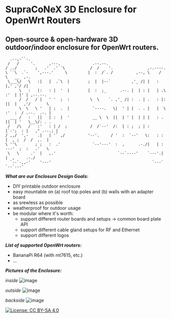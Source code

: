 # SupraCoNeX 3D Enclosure for OpenWrt Routers

## Open-source & open-hardware 3D outdoor/indoor enclosure for OpenWrt routers.


```                                                                                                 
  .--,-``-.                                                                                  
 /   /     '.      ,---,              .--.--.                                                
/ ../        ;   .'  .' `\           /  /    '.               ,-.----.                       
\ ``\  .`-    ',---.'     \         |  :  /`. /          ,--, \    /  \   __  ,-.            
 \___\/   \   :|   |  .`\  |        ;  |  |--`         ,'_ /| |   :    |,' ,'/ /|            
      \   :   |:   : |  '  |        |  :  ;_      .--. |  | : |   | .\ :'  | |' | ,--.--.    
      /  /   / |   ' '  ;  :         \  \    `. ,'_ /| :  . | .   : |: ||  |   ,'/       \   
      \  \   \ '   | ;  .  |          `----.   \|  ' | |  . . |   |  \ :'  :  / .--.  .-. |  
  ___ /   :   ||   | :  |  '          __ \  \  ||  | ' |  | | |   : .  ||  | '   \__\/: . .  
 /   /\   /   :'   : | /  ;          /  /`--'  /:  | : ;  ; | :     |`-';  : |   ," .--.; |  
/ ,,/  ',-    .|   | '` ,/          '--'.     / '  :  `--'   \:   : :   |  , ;  /  /  ,.  |  
\ ''\        ; ;   :  .'              `--'---'  :  ,      .-./|   | :    ---'  ;  :   .'   \ 
 \   \     .'  |   ,.'                           `--`----'    `---'.|          |  ,     .-./ 
  `--`-,,-'    '---'                                            `---`           `--`---'                                                                                           
```


*__What are our Enclosure Design Goals:__*
 * DIY printable outdoor enclosure
 * easy mountable on (a) roof top poles and (b) walls with an adapter board
 * as srewless as possible
 * weatherproof for outdoor usage
 * be modular where it's worth:
   * support different router boards and setups -> common board plate API
   * support different cable gland setups for RF and Ethernet
   * support different logos



*__List of supported OpenWrt routers:__*
 * BananaPi R64 (with mt7615, etc.)
 * ...

*__Pictures of the Enclosure:__*

*inside*
![image](https://user-images.githubusercontent.com/1880886/107828235-b8e61b80-6d88-11eb-8a4b-5d9d58973e1f.png)

*outside*
![image](https://user-images.githubusercontent.com/1880886/107828117-76bcda00-6d88-11eb-9138-a659dda978c9.png)

*backside*
![image](https://user-images.githubusercontent.com/1880886/107828601-7a9d2c00-6d89-11eb-80ce-30cf2a0cffdd.png)



[![License: CC BY-SA 4.0](https://img.shields.io/badge/License-CC%20BY--SA%204.0-lightgrey.svg)](https://creativecommons.org/licenses/by-sa/4.0/)
